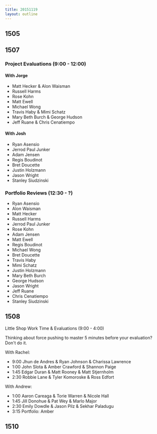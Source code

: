 ```yaml
---
title: 20151119
layout: outline
---
```


## 1505

## 1507

### Project Evaluations (9:00 - 12:00)

#### With Jorge

* Matt Hecker & Alon Waisman
* Russell Harms
* Rose Kohn
* Matt Ewell
* Michael Wong
* Travis Haby & Mimi Schatz
* Mary Beth Burch & George Hudson
* Jeff Ruane & Chris Cenatiempo

#### With Josh

* Ryan Asensio
* Jerrod Paul Junker
* Adam Jensen
* Regis Boudinot
* Bret Doucette
* Justin Holzmann
* Jason Wright
* Stanley Siudzinski

### Portfolio Reviews (12:30 - ?)

* Ryan Asensio
* Alon Waisman
* Matt Hecker
* Russell Harms
* Jerrod Paul Junker
* Rose Kohn
* Adam Jensen
* Matt Ewell
* Regis Boudinot
* Michael Wong
* Bret Doucette
* Travis Haby
* Mimi Schatz
* Justin Holzmann
* Mary Beth Burch
* George Hudson
* Jason Wright
* Jeff Ruane
* Chris Cenatiempo
* Stanley Siudzinski

## 1508

Little Shop Work Time & Evaluations (9:00 - 4:00)

Thinking about force pushing to master 5 minutes before your evaluation? Don't do it. 

With Rachel:

* 9:00 Jhun de Andres & Ryan Johnson & Charissa Lawrence
* 1:00 John Slota & Amber Crawford & Shannon Paige
* 1:45 Edgar Duran & Matt Rooney & Matt Stjernholm
* 2:30 Robbie Lane & Tyler Komoroske & Ross Edfort

With Andrew: 

* 1:00 Aaron Careaga & Torie Warren & Nicole Hall
* 1:45 Jill Donohue & Pat Wey & Marlo Major
* 2:30 Emily Dowdle & Jason Pilz & Sekhar Paladugu
* 3:15 Portfolio: Amber

## 1510
